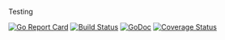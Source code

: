 Testing

[![Go Report Card](https://goreportcard.com/badge/go-dune/ini)](https://goreportcard.com/report/go-dune/ini)
[![Build Status](https://travis-ci.org/go-dune/ini.svg?branch=master)](https://travis-ci.org/go-dune/ini)
[![GoDoc](https://godoc.org/github.com/go-dune/ini?status.svg)](https://godoc.org/github.com/go-dune/ini)
[![Coverage Status](https://coveralls.io/repos/github/go-dune/ini/badge.svg?branch=master)](https://coveralls.io/github/go-dune/ini?branch=master)
